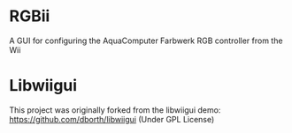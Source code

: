 # RGBii
A GUI for configuring the AquaComputer Farbwerk RGB controller from the Wii

# Libwiigui
This project was originally forked from the libwiigui demo:
https://github.com/dborth/libwiigui (Under GPL License)

